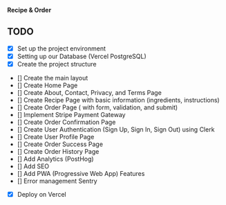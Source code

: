 **Recipe & Order**

## TODO

- [x] Set up the project environment
- [x] Setting up our Database (Vercel PostgreSQL)
- [x] Create the project structure
- [] Create the main layout
- [] Create Home Page
- [] Create About, Contact, Privacy, and Terms Page
- [] Create Recipe Page with basic information (ingredients, instructions)
- [] Create Order Page ( with form, validation, and submit)
- [] Implement Stripe Payment Gateway
- [] Create Order Confirmation Page
- [] Create User Authentication (Sign Up, Sign In, Sign Out) using Clerk 
- [] Create User Profile Page
- [] Create Order Success Page
- [] Create Order History Page
- [] Add Analytics (PostHog)
- [] Add SEO
- [] Add PWA (Progressive Web App) Features
- [] Error management Sentry
- [x] Deploy on Vercel


